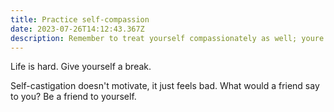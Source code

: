 ```yaml
---
title: Practice self-compassion
date: 2023-07-26T14:12:43.367Z
description: Remember to treat yourself compassionately as well; youre often your harshest critic.
---
```


Life is hard. Give yourself a break.

Self-castigation doesn't motivate, it just feels bad. What would a friend say to you? Be a friend to yourself.
